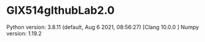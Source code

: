 # GIX514gIthubLab2.0

Python version: 3.8.11 (default, Aug  6 2021, 08:56:27) 
[Clang 10.0.0 ]
Numpy version: 1.19.2
